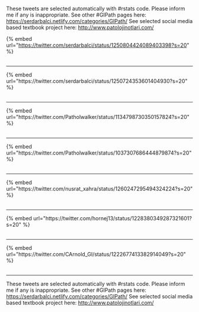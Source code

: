 

These tweets are selected automatically with #rstats code. Please inform me if any is inappropriate.
See other #GIPath pages here: https://serdarbalci.netlify.com/categories/GIPath/ 
See selected social media based textbook project here: http://www.patolojinotlari.com/

{% embed url="https://twitter.com/serdarbalci/status/1250804424089403398?s=20" %}<br>
<br>
<hr>
{% embed url="https://twitter.com/serdarbalci/status/1250724353601404930?s=20" %}<br>
<br>
<hr>
{% embed url="https://twitter.com/Patholwalker/status/1134798730350157824?s=20" %}<br>
<br>
<hr>
{% embed url="https://twitter.com/Patholwalker/status/1037307686444879874?s=20" %}<br>
<br>
<hr>
{% embed url="https://twitter.com/nusrat_xahra/status/1260247295494324224?s=20" %}<br>
<br>
<hr>
{% embed url="https://twitter.com/hornej13/status/1228380349287321601?s=20" %}<br>
<br>
<hr>
{% embed url="https://twitter.com/CArnold_GI/status/1222677413382914049?s=20" %}<br>
<br>
<hr>


These tweets are selected automatically with #rstats code. Please inform me if any is inappropriate.
See other #GIPath pages here: https://serdarbalci.netlify.com/categories/GIPath/ 
See selected social media based textbook project here: http://www.patolojinotlari.com/
